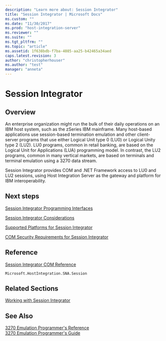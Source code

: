 ```yaml
---
description: "Learn more about: Session Integrator"
title: "Session Integrator | Microsoft Docs"
ms.custom: ""
ms.date: "11/30/2017"
ms.prod: "host-integration-server"
ms.reviewer: ""
ms.suite: ""
ms.tgt_pltfrm: ""
ms.topic: "article"
ms.assetid: 1f638bdb-f7ba-4085-aa25-b42465a34aed
caps.latest.revision: 3
author: "christopherhouser"
ms.author: "test"
manager: "anneta"
---
```

# Session Integrator

## Overview
An enterprise organization might run the bulk of their daily operations on an IBM host system, such as the zSeries IBM mainframe. Many host-based applications use session-based termination emulation and other client-server programs that use either Logical Unit type 0 (LU0) or Logical Unity type 2 (LU2). LU0 programs, common in retail banking, are based on the Logical Unit for Applications (LUA) programming model. In contrast, the LU2 programs, common in many vertical markets, are based on terminals and terminal emulation using a 3270 data stream.  
  
 Session Integrator provides COM and .NET Framework access to LU0 and LU2 sessions, using Host Integration Server as the gateway and platform for IBM interoperability.  
  
## Next steps
 [Session Integrator Programming Interfaces](../core/session-integrator-programming-interfaces1.md)  
  
 [Session Integrator Considerations](../core/session-integrator-considerations1.md)  
  
 [Supported Platforms for Session Integrator](../core/supported-platforms-for-session-integrator2.md)  
  
 [COM Security Requirements for Session Integrator](../core/com-security-requirements-for-session-integrator1.md)  
  
## Reference  
 [Session Integrator COM Reference](./session-integrator-com-reference1.md)  
  
 `Microsoft.HostIntegration.SNA.Session`
  
## Related Sections  
 [Working with Session Integrator](../core/working-with-session-integrator1.md)  
  
## See Also  
 [3270 Emulation Programmer's Reference](./3270-emulation-programmer-s-reference2.md)   
 [3270 Emulation Programmer's Guide](../core/3270-emulation-programmer-s-guide1.md)
